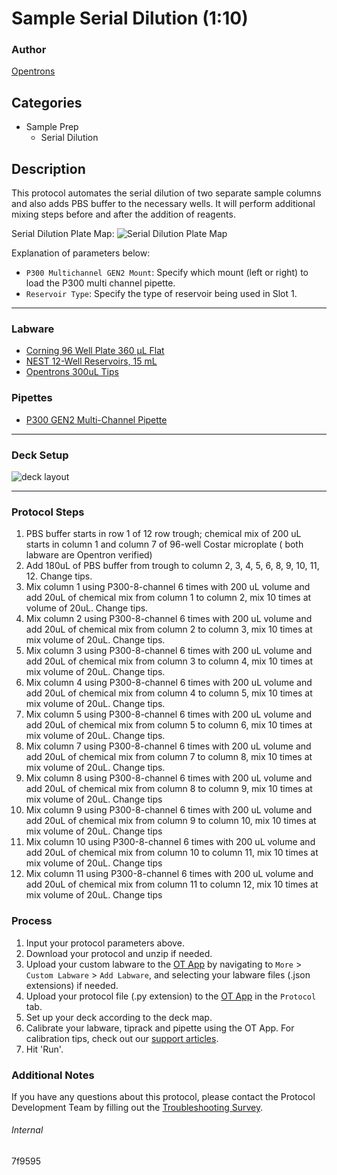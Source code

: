 # Sample Serial Dilution (1:10)

### Author
[Opentrons](https://opentrons.com/)

## Categories
* Sample Prep
	* Serial Dilution

## Description
This protocol automates the serial dilution of two separate sample columns and also adds PBS buffer to the necessary wells. It will perform additional mixing steps before and after the addition of reagents.

Serial Dilution Plate Map:
![Serial Dilution Plate Map](https://opentrons-protocol-library-website.s3.amazonaws.com/custom-README-images/7f9595/7f9595_dilution_map.png)

Explanation of parameters below:
* `P300 Multichannel GEN2 Mount`: Specify which mount (left or right) to load the P300 multi channel pipette.
* `Reservoir Type`: Specify the type of reservoir being used in Slot 1.

---

### Labware
* [Corning 96 Well Plate 360 µL Flat](https://labware.opentrons.com/corning_96_wellplate_360ul_flat?category=wellPlate)
* [NEST 12-Well Reservoirs, 15 mL](https://shop.opentrons.com/collections/reservoirs/products/nest-12-well-reservoir-15-ml)
* [Opentrons 300uL Tips](https://shop.opentrons.com/collections/opentrons-tips/products/opentrons-300ul-tips)

### Pipettes
* [P300 GEN2 Multi-Channel Pipette](https://shop.opentrons.com/collections/ot-2-robot/products/8-channel-electronic-pipette)

---

### Deck Setup
![deck layout](https://opentrons-protocol-library-website.s3.amazonaws.com/custom-README-images/7f9595/7f9595.png)

---

### Protocol Steps
1. PBS buffer starts in row 1 of 12 row trough; chemical mix of 200 uL starts in column 1 and column 7 of 96-well Costar microplate ( both labware are Opentron verified)
2. Add 180uL of PBS buffer from trough to column 2, 3, 4, 5, 6, 8, 9, 10, 11, 12. Change tips.
3. Mix column 1 using P300-8-channel 6 times with 200 uL volume and add 20uL of chemical mix from column 1 to column 2, mix 10 times at volume of 20uL. Change tips.
4. Mix column 2 using P300-8-channel 6 times with 200 uL volume and add 20uL of chemical mix from column 2 to column 3, mix 10 times at mix volume of 20uL. Change tips.
5. Mix column 3 using P300-8-channel 6 times with 200 uL volume and add 20uL of chemical mix from column 3 to column 4, mix 10 times at mix volume of 20uL. Change tips.
6. Mix column 4 using P300-8-channel 6 times with 200 uL volume and add 20uL of chemical mix from column 4 to column 5, mix 10 times at mix volume of 20uL. Change tips.
7. Mix column 5 using P300-8-channel 6 times with 200 uL volume and add 20uL of chemical mix from column 5 to column 6, mix 10 times at mix volume of 20uL. Change tips.
8. Mix column 7 using P300-8-channel 6 times with 200 uL volume and add 20uL of chemical mix from column 7 to column 8, mix 10 times at mix volume of 20uL. Change tips.
9. Mix column 8 using P300-8-channel 6 times with 200 uL volume and add 20uL of chemical mix from column 8 to column 9, mix 10 times at mix volume of 20uL. Change tips
10. Mix column 9 using P300-8-channel 6 times with 200 uL volume and add 20uL of chemical mix from column 9 to column 10, mix 10 times at mix volume of 20uL. Change tips
11. Mix column 10 using P300-8-channel 6 times with 200 uL volume and add 20uL of chemical mix from column 10 to column 11, mix 10 times at mix volume of 20uL. Change tips
12. Mix column 11 using P300-8-channel 6 times with 200 uL volume and add 20uL of chemical mix from column 11 to column 12, mix 10 times at mix volume of 20uL. Change tips


### Process
1. Input your protocol parameters above.
2. Download your protocol and unzip if needed.
3. Upload your custom labware to the [OT App](https://opentrons.com/ot-app) by navigating to `More` > `Custom Labware` > `Add Labware`, and selecting your labware files (.json extensions) if needed.
4. Upload your protocol file (.py extension) to the [OT App](https://opentrons.com/ot-app) in the `Protocol` tab.
5. Set up your deck according to the deck map.
6. Calibrate your labware, tiprack and pipette using the OT App. For calibration tips, check out our [support articles](https://support.opentrons.com/en/collections/1559720-guide-for-getting-started-with-the-ot-2).
7. Hit 'Run'.

### Additional Notes
If you have any questions about this protocol, please contact the Protocol Development Team by filling out the [Troubleshooting Survey](https://protocol-troubleshooting.paperform.co/).

###### Internal
7f9595